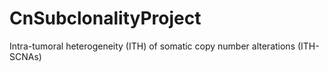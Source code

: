 # CnSubclonalityProject
Intra-tumoral heterogeneity (ITH) of somatic copy number alterations (ITH-SCNAs)
